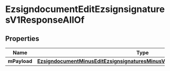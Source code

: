 
# EzsigndocumentEditEzsignsignaturesV1ResponseAllOf

## Properties
Name | Type | Description | Notes
------------ | ------------- | ------------- | -------------
**mPayload** | [**EzsigndocumentMinusEditEzsignsignaturesMinusV1MinusResponseMinusMPayload**](EzsigndocumentMinusEditEzsignsignaturesMinusV1MinusResponseMinusMPayload.md) |  | 




